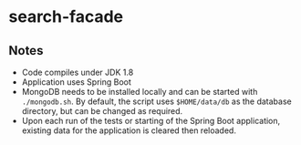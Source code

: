 # search-facade


## Notes

- Code compiles under JDK 1.8
- Application uses Spring Boot
- MongoDB needs to be installed locally and can be started with `./mongodb.sh`. By default, the script 
uses `$HOME/data/db` as the database directory, but can be changed as required.
- Upon each run of the tests or starting of the Spring Boot application, existing data for the application is cleared
then reloaded.  

